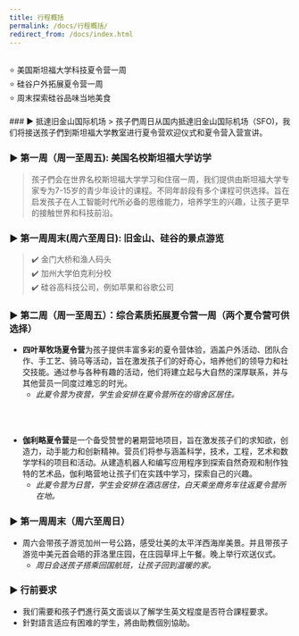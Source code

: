 ```yaml
---
title: 行程概括
permalink: /docs/行程概括/
redirect_from: /docs/index.html
---
```

<br>
⭐️ 美国斯坦福大学科技夏令营一周 <br>
⭐️ 硅谷户外拓展夏令营一周<br>
⭐️ 周末探索硅谷品味当地美食<br>
<br>
### ▶︎ 抵達旧金山国际机场
> 孩子們周日从国内抵達旧金山国际机场（SFO)，我们将接送孩子們到斯坦福大学教室进行夏令营欢迎仪式和夏令营入营宣讲。

### ▶︎ 第一周（周一至周五): 美国名校斯坦福大学访学
> 孩子們会在世界名校斯坦福大学学习和住宿一周，我们提供由斯坦福大学专家专为7-15岁的青少年设计的课程。不同年龄段有多个课程可供选择。旨在启发孩子在人工智能时代所必备的思维能力，培养学生的兴趣，让孩子更早的接触世界和科技前沿。

### ▶︎ 第一周周末(周六至周日): 旧金山、硅谷的景点游览
> ✔️ 金门大桥和渔人码头<br>
> ✔️ 加州大学伯克利分校<br>
> ✔️ 硅谷高科技公司，例如苹果和谷歌公司<br>

### ▶︎ 第二周（周一至周五）：综合素质拓展夏令营一周（两个夏令营可供选择）
+ **四叶草牧场夏令营**为孩子提供丰富多彩的夏令营体验，涵盖户外活动、团队合作、手工艺、骑马等活动，旨在激发孩子们的好奇心，培养他们的领导力和社交技能。通过参与各种有趣的活动，他们将建立起与大自然的深厚联系，并与其他营员一同度过难忘的时光。<br>
  + <em>此夏令营为夜营，学生会安排在夏令营所在的宿舍区居住。</em><br>
<br>
<br>

+ **伽利略夏令营**是一个备受赞誉的暑期营地项目，旨在激发孩子们的求知欲，创造力，动手能力和创新精神。营员们将参与涵盖科学，技术，工程，艺术和数学学科的项目和活动。从建造机器人和编写应用程序到探索自然奇观和制作独特的艺术品，伽利略营地让孩子们在实践中学习，探索自己的兴趣。<br>
  + <em>此夏令营为日营，学生会安排在酒店居住，白天乘坐商务车往返夏令营所在地。</em>



### ▶︎ 第一周周末（周六至周日）
+ 周六会带孩子游览加州一号公路，感受壮美的太平洋西海岸美景。并且带孩子游览中美元首会晤的菲洛里庄园，在庄园草坪上午餐。晚上举行欢送仪式。
  + <em>周日会送孩子搭乘回国航班，让孩子回到温暖的家。</em>



### ▶︎ 行前要求
+ 我们需要和孩子們進行英文面谈以了解学生英文程度是否符合課程要求。
 + 針對語言适应有困难的学生，將由助教個別協助。
